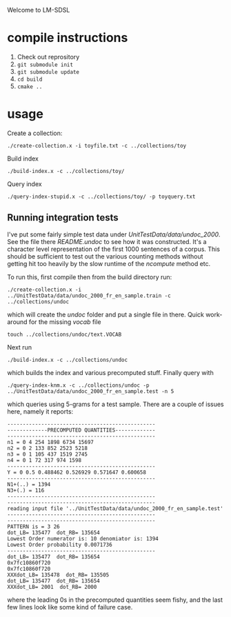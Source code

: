 Welcome to LM-SDSL

# compile instructions

1. Check out reprository
2. `git submodule init`
3. `git submodule update`
4. `cd build`
5. `cmake ..`

# usage

Create a collection:

```
./create-collection.x -i toyfile.txt -c ../collections/toy
```

Build index

```
./build-index.x -c ../collections/toy/
```

Query index

```
./query-index-stupid.x -c ../collections/toy/ -p toyquery.txt
```

## Running integration tests ##

I've put some fairly simple test data under *UnitTestData/data/undoc_2000*. See the file there *README.undoc* to see how it was constructed. It's a character level representation of the first 1000 sentences of a corpus. This should be sufficient to test out the various counting methods without getting hit too heavily by the slow runtime of the *ncompute* method etc. 

To run this, first compile then from the build directory run:
```
./create-collection.x -i ../UnitTestData/data/undoc_2000_fr_en_sample.train -c ../collections/undoc
```
which will create the *undoc* folder and put a single file in there. 
Quick work-around for the missing *vocab* file
```
touch ../collections/undoc/text.VOCAB
````
Next run
``` 
./build-index.x -c ../collections/undoc
```
which builds the index and various precomputed stuff. Finally query with
```
./query-index-knm.x -c ../collections/undoc -p ../UnitTestData/data/undoc_2000_fr_en_sample.test -n 5
```
which queries using 5-grams for a test sample. There are a couple of issues here, namely it reports:
```
------------------------------------------------
-------------PRECOMPUTED QUANTITIES-------------
------------------------------------------------
n1 = 0 4 254 1898 6734 15697 
n2 = 0 2 133 852 2523 5218 
n3 = 0 1 105 437 1519 2745 
n4 = 0 1 72 317 974 1598 
------------------------------------------------
Y = 0 0.5 0.488462 0.526929 0.571647 0.600658 
------------------------------------------------
N1+(..) = 1394
N3+(.) = 116
------------------------------------------------
------------------------------------------------
reading input file '../UnitTestData/data/undoc_2000_fr_en_sample.test'
------------------------------------------------
------------------------------------------------
PATTERN is = 3 26 
dot_LB= 135477  dot_RB= 135654
Lowest Order numerator is: 10 denomiator is: 1394
Lowest Order probability 0.0071736
------------------------------------------------
dot_LB= 135477  dot_RB= 135654
0x7fc10860f720
0x7fc10860f720
XXXdot_LB= 135478  dot_RB= 135505
dot_LB= 135477  dot_RB= 135654
XXXdot_LB= 2001  dot_RB= 2000
```
where the leading 0s in the precomputed quantities seem fishy, and the last few lines look like some kind of  failure case.